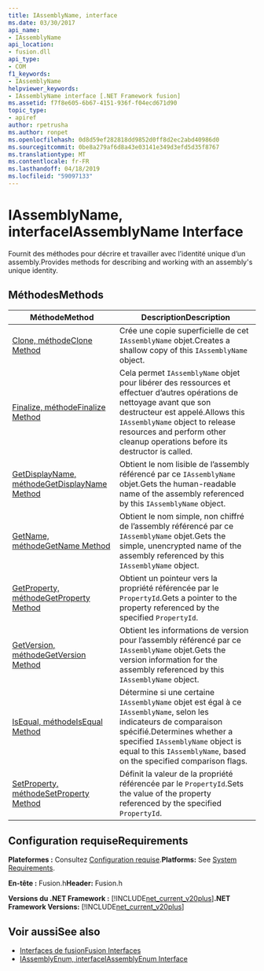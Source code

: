 ```yaml
---
title: IAssemblyName, interface
ms.date: 03/30/2017
api_name:
- IAssemblyName
api_location:
- fusion.dll
api_type:
- COM
f1_keywords:
- IAssemblyName
helpviewer_keywords:
- IAssemblyName interface [.NET Framework fusion]
ms.assetid: f7f8e605-6b67-4151-936f-f04ecd671d90
topic_type:
- apiref
author: rpetrusha
ms.author: ronpet
ms.openlocfilehash: 0d8d59ef282818dd9852d0ff8d2ec2abd40986d0
ms.sourcegitcommit: 0be8a279af6d8a43e03141e349d3efd5d35f8767
ms.translationtype: MT
ms.contentlocale: fr-FR
ms.lasthandoff: 04/18/2019
ms.locfileid: "59097133"
---
```

# <a name="iassemblyname-interface"></a><span data-ttu-id="07487-102">IAssemblyName, interface</span><span class="sxs-lookup"><span data-stu-id="07487-102">IAssemblyName Interface</span></span>
<span data-ttu-id="07487-103">Fournit des méthodes pour décrire et travailler avec l’identité unique d’un assembly.</span><span class="sxs-lookup"><span data-stu-id="07487-103">Provides methods for describing and working with an assembly's unique identity.</span></span>  
  
## <a name="methods"></a><span data-ttu-id="07487-104">Méthodes</span><span class="sxs-lookup"><span data-stu-id="07487-104">Methods</span></span>  
  
|<span data-ttu-id="07487-105">Méthode</span><span class="sxs-lookup"><span data-stu-id="07487-105">Method</span></span>|<span data-ttu-id="07487-106">Description</span><span class="sxs-lookup"><span data-stu-id="07487-106">Description</span></span>|  
|------------|-----------------|  
|[<span data-ttu-id="07487-107">Clone, méthode</span><span class="sxs-lookup"><span data-stu-id="07487-107">Clone Method</span></span>](../../../../docs/framework/unmanaged-api/fusion/iassemblyname-clone-method.md)|<span data-ttu-id="07487-108">Crée une copie superficielle de cet `IAssemblyName` objet.</span><span class="sxs-lookup"><span data-stu-id="07487-108">Creates a shallow copy of this `IAssemblyName` object.</span></span>|  
|[<span data-ttu-id="07487-109">Finalize, méthode</span><span class="sxs-lookup"><span data-stu-id="07487-109">Finalize Method</span></span>](../../../../docs/framework/unmanaged-api/fusion/iassemblyname-finalize-method.md)|<span data-ttu-id="07487-110">Cela permet `IAssemblyName` objet pour libérer des ressources et effectuer d’autres opérations de nettoyage avant que son destructeur est appelé.</span><span class="sxs-lookup"><span data-stu-id="07487-110">Allows this `IAssemblyName` object to release resources and perform other cleanup operations before its destructor is called.</span></span>|  
|[<span data-ttu-id="07487-111">GetDisplayName, méthode</span><span class="sxs-lookup"><span data-stu-id="07487-111">GetDisplayName Method</span></span>](../../../../docs/framework/unmanaged-api/fusion/iassemblyname-getdisplayname-method.md)|<span data-ttu-id="07487-112">Obtient le nom lisible de l’assembly référencé par ce `IAssemblyName` objet.</span><span class="sxs-lookup"><span data-stu-id="07487-112">Gets the human-readable name of the assembly referenced by this `IAssemblyName` object.</span></span>|  
|[<span data-ttu-id="07487-113">GetName, méthode</span><span class="sxs-lookup"><span data-stu-id="07487-113">GetName Method</span></span>](../../../../docs/framework/unmanaged-api/fusion/iassemblyname-getname-method.md)|<span data-ttu-id="07487-114">Obtient le nom simple, non chiffré de l’assembly référencé par ce `IAssemblyName` objet.</span><span class="sxs-lookup"><span data-stu-id="07487-114">Gets the simple, unencrypted name of the assembly referenced by this `IAssemblyName` object.</span></span>|  
|[<span data-ttu-id="07487-115">GetProperty, méthode</span><span class="sxs-lookup"><span data-stu-id="07487-115">GetProperty Method</span></span>](../../../../docs/framework/unmanaged-api/fusion/iassemblyname-getproperty-method.md)|<span data-ttu-id="07487-116">Obtient un pointeur vers la propriété référencée par le `PropertyId`.</span><span class="sxs-lookup"><span data-stu-id="07487-116">Gets a pointer to the property referenced by the specified `PropertyId`.</span></span>|  
|[<span data-ttu-id="07487-117">GetVersion, méthode</span><span class="sxs-lookup"><span data-stu-id="07487-117">GetVersion Method</span></span>](../../../../docs/framework/unmanaged-api/fusion/iassemblyname-getversion-method.md)|<span data-ttu-id="07487-118">Obtient les informations de version pour l’assembly référencé par ce `IAssemblyName` objet.</span><span class="sxs-lookup"><span data-stu-id="07487-118">Gets the version information for the assembly referenced by this `IAssemblyName` object.</span></span>|  
|[<span data-ttu-id="07487-119">IsEqual, méthode</span><span class="sxs-lookup"><span data-stu-id="07487-119">IsEqual Method</span></span>](../../../../docs/framework/unmanaged-api/fusion/iassemblyname-isequal-method.md)|<span data-ttu-id="07487-120">Détermine si une certaine `IAssemblyName` objet est égal à ce `IAssemblyName`, selon les indicateurs de comparaison spécifié.</span><span class="sxs-lookup"><span data-stu-id="07487-120">Determines whether a specified `IAssemblyName` object is equal to this `IAssemblyName`, based on the specified comparison flags.</span></span>|  
|[<span data-ttu-id="07487-121">SetProperty, méthode</span><span class="sxs-lookup"><span data-stu-id="07487-121">SetProperty Method</span></span>](../../../../docs/framework/unmanaged-api/fusion/iassemblyname-setproperty-method.md)|<span data-ttu-id="07487-122">Définit la valeur de la propriété référencée par le `PropertyId`.</span><span class="sxs-lookup"><span data-stu-id="07487-122">Sets the value of the property referenced by the specified `PropertyId`.</span></span>|  
  
## <a name="requirements"></a><span data-ttu-id="07487-123">Configuration requise</span><span class="sxs-lookup"><span data-stu-id="07487-123">Requirements</span></span>  
 <span data-ttu-id="07487-124">**Plateformes :** Consultez [Configuration requise](../../../../docs/framework/get-started/system-requirements.md).</span><span class="sxs-lookup"><span data-stu-id="07487-124">**Platforms:** See [System Requirements](../../../../docs/framework/get-started/system-requirements.md).</span></span>  
  
 <span data-ttu-id="07487-125">**En-tête :** Fusion.h</span><span class="sxs-lookup"><span data-stu-id="07487-125">**Header:** Fusion.h</span></span>  
  
 <span data-ttu-id="07487-126">**Versions du .NET Framework :** [!INCLUDE[net_current_v20plus](../../../../includes/net-current-v20plus-md.md)]</span><span class="sxs-lookup"><span data-stu-id="07487-126">**.NET Framework Versions:** [!INCLUDE[net_current_v20plus](../../../../includes/net-current-v20plus-md.md)]</span></span>  
  
## <a name="see-also"></a><span data-ttu-id="07487-127">Voir aussi</span><span class="sxs-lookup"><span data-stu-id="07487-127">See also</span></span>

- [<span data-ttu-id="07487-128">Interfaces de fusion</span><span class="sxs-lookup"><span data-stu-id="07487-128">Fusion Interfaces</span></span>](../../../../docs/framework/unmanaged-api/fusion/fusion-interfaces.md)
- [<span data-ttu-id="07487-129">IAssemblyEnum, interface</span><span class="sxs-lookup"><span data-stu-id="07487-129">IAssemblyEnum Interface</span></span>](../../../../docs/framework/unmanaged-api/fusion/iassemblyenum-interface.md)
